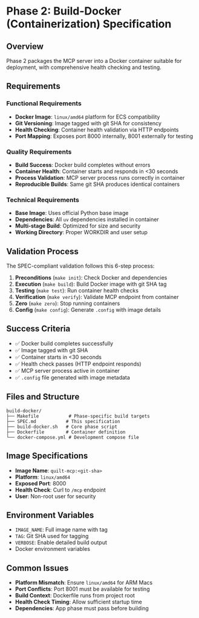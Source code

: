 # Phase 2: Build-Docker (Containerization) Specification

## Overview

Phase 2 packages the MCP server into a Docker container suitable for deployment, with comprehensive health checking and testing.

## Requirements

### Functional Requirements

- **Docker Image**: `linux/amd64` platform for ECS compatibility
- **Git Versioning**: Image tagged with git SHA for consistency
- **Health Checking**: Container health validation via HTTP endpoints
- **Port Mapping**: Exposes port 8000 internally, 8001 externally for testing

### Quality Requirements

- **Build Success**: Docker build completes without errors
- **Container Health**: Container starts and responds in <30 seconds
- **Process Validation**: MCP server process runs correctly in container
- **Reproducible Builds**: Same git SHA produces identical containers

### Technical Requirements

- **Base Image**: Uses official Python base image
- **Dependencies**: All `uv` dependencies installed in container
- **Multi-stage Build**: Optimized for size and security
- **Working Directory**: Proper WORKDIR and user setup

## Validation Process

The SPEC-compliant validation follows this 6-step process:

1. **Preconditions** (`make init`): Check Docker and dependencies
2. **Execution** (`make build`): Build Docker image with git SHA tag
3. **Testing** (`make test`): Run container health checks
4. **Verification** (`make verify`): Validate MCP endpoint from container
5. **Zero** (`make zero`): Stop running containers
6. **Config** (`make config`): Generate `.config` with image details

## Success Criteria

- ✅ Docker build completes successfully
- ✅ Image tagged with git SHA
- ✅ Container starts in <30 seconds
- ✅ Health check passes (HTTP endpoint responds)
- ✅ MCP server process active in container
- ✅ `.config` file generated with image metadata

## Files and Structure

```text
build-docker/
├── Makefile           # Phase-specific build targets
├── SPEC.md           # This specification
├── build-docker.sh   # Core phase script
├── Dockerfile        # Container definition
└── docker-compose.yml # Development compose file
```

## Image Specifications

- **Image Name**: `quilt-mcp:<git-sha>`
- **Platform**: `linux/amd64`
- **Exposed Port**: 8000
- **Health Check**: Curl to `/mcp` endpoint
- **User**: Non-root user for security

## Environment Variables

- `IMAGE_NAME`: Full image name with tag
- `TAG`: Git SHA used for tagging
- `VERBOSE`: Enable detailed build output
- Docker environment variables

## Common Issues

- **Platform Mismatch**: Ensure `linux/amd64` for ARM Macs
- **Port Conflicts**: Port 8001 must be available for testing
- **Build Context**: Dockerfile runs from project root
- **Health Check Timing**: Allow sufficient startup time
- **Dependencies**: App phase must pass before building
